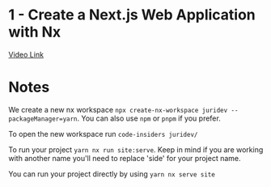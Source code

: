 # 1 - Create a Next.js Web Application with Nx

[Video Link]()

# Notes

<TimeStamp start="0:05" end="0:10">

We create a new nx workspace `npx create-nx-workspace juridev --packageManager=yarn`. You can also use `npm` or `pnpm` if you prefer.

</TimeStamp>

<TimeStamp start="1:52" end="1:58">

To open the new workspace run `code-insiders juridev/`

</TimeStamp>

<TimeStamp start="3:45" end="3:55">

To run your project `yarn nx run site:serve`. Keep in mind if you are working with another name you'll need to replace 'side' for your project name. 

</TimeStamp>

<TimeStamp start="4:20" end="1:07">

You can run your project directly by using `yarn nx serve site` 

</TimeStamp>

